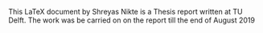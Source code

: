 This LaTeX document by Shreyas Nikte is a Thesis report written at TU Delft. The work was be carried on on the report till the end of August 2019
